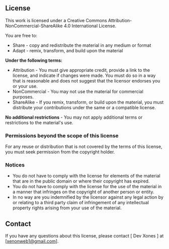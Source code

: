 ##  License

This work is licensed under a Creative Commons Attribution-NonCommercial-ShareAlike 4.0 International License.

You are free to:

* Share - copy and redistribute the material in any medium or format
* Adapt - remix, transform, and build upon the material

**Under the following terms:**

* Attribution - You must give appropriate credit, provide a link to the license, and indicate if changes were made. You must do so in a way that is reasonable and does not suggest that the licensor endorses you or your use.
* NonCommercial - You may not use the material for commercial purposes.
* ShareAlike - If you remix, transform, or build upon the material, you must distribute your contributions under the same or a compatible license.

**No additional restrictions** - You may not apply additional terms or restrictions to the material's use.

###  Permissions beyond the scope of this license

For any reuse or distribution that is not covered by the terms of this license, you must seek permission from the copyright holder.

###  Notices

* You do not have to comply with the license for elements of the material that are in the public domain or where their copyright has expired.
* You do not have to comply with the license for the use of the material in a manner that infringes on the copyright of another person or entity.
* In no way are you indemnified by the licensor against any legal action by or relating to a third party claim of infringement of any intellectual property rights arising from your use of the material.

##  Contact

If you have any questions about this license, please contact [ Dev Xones ] at [xenonweb1@gmail.com].